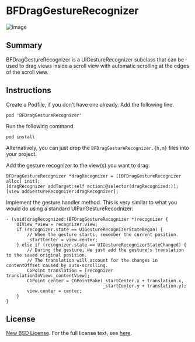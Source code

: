# BFDragGestureRecognizer

![image](http://i.imgur.com/lfkzvgY.gif)


Summary
-------

BFDragGestureRecognizer is a UIGestureRecognizer subclass that can be used to drag views inside a scroll view with automatic scrolling at the edges of the scroll view.

Instructions
------------

Create a Podfile, if you don't have one already. Add the following line.

    pod 'BFDragGestureRecognizer'
    
Run the following command.

    pod install
    
Alternatively, you can just drop the `BFDragGestureRecognizer.{h,m}` files into your project.

Add the gesture recognizer to the view(s) you want to drag:

	BFDragGestureRecognizer *dragRecognizer = [[BFDragGestureRecognizer alloc] init];
    [dragRecognizer addTarget:self action:@selector(dragRecognized:)];
    [view addGestureRecognizer:dragRecognizer];
    
Implement the gesture handler method. This is very similar to what you would do using a standard UIPanGestureRecodnizer:

	- (void)dragRecognized:(BFDragGestureRecognizer *)recognizer {
	    UIView *view = recognizer.view;
	    if (recognizer.state == UIGestureRecognizerStateBegan) {
	        // When the gesture starts, remember the current position.
	        _startCenter = view.center;
	    } else if (recognizer.state == UIGestureRecognizerStateChanged) {
	        // During the gesture, we just add the gesture's translation to the saved original position.
	        // The translation will account for the changes in contentOffset caused by auto-scrolling.
	        CGPoint translation = [recognizer translationInView:_contentView];
	        CGPoint center = CGPointMake(_startCenter.x + translation.x, 
	        							 _startCenter.y + translation.y);
	        view.center = center;
	    } 
	}
    


License
-------

[New BSD License](http://en.wikipedia.org/wiki/BSD_licenses). For the full license text, see [here](https://raw.github.com/DrummerB/BFDragGestureRecognizer/master/LICENSE).

